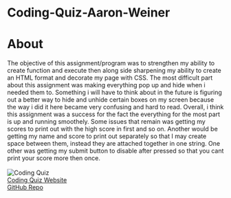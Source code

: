 # Coding-Quiz-Aaron-Weiner

# About</br>
The objective of this assignment/program was to strengthen my ability to create function and execute then along side sharpening my ability to create an HTML format and decorate my page with CSS. The most difficult part about this assignment was making everything pop up and hide when i needed them to. Something i will have to think about in the future is figuring out a better way to hide and unhide certain boxes on my screen because the way i did it here became very confusing and hard to read. Overall, i think this assignment was a success for the fact the everything for the most part is up and running smoothely. Some issues that remain was getting my scores to print out with the high score in first and so on. Another would be getting my name and score to print out separately so that I may create space between them, instead they are attached together in one string. One other was getting my submit button to disable after pressed so that you cant print your score more then once.</br></br>
![Coding Quiz](https://user-images.githubusercontent.com/76064269/108415946-1dc3ca80-71fc-11eb-81fe-d9bfc18d184b.gif)</br>
[Coding Quiz Website](https://aaronweiner2016.github.io/Coding-Quiz-Aaron-Weiner/)</br>
[GitHub Repo](https://github.com/aaronweiner2016/Coding-Quiz-Aaron-Weiner/blob/clone/README.md)
